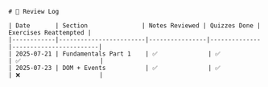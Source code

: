 	# 📆 Review Log
	
	| Date       | Section               | Notes Reviewed | Quizzes Done | Exercises Reattempted |
	|------------|------------------------|----------------|--------------|------------------------|
	| 2025-07-21 | Fundamentals Part 1    | ✅              | ✅            | ✅                      |
	| 2025-07-23 | DOM + Events           | ✅              | ✅            | ❌                      |
